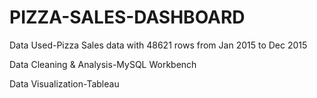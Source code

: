 # PIZZA-SALES-DASHBOARD
Data Used-Pizza Sales data with 48621 rows from Jan 2015 to Dec 2015

Data Cleaning & Analysis-MySQL Workbench

Data Visualization-Tableau
